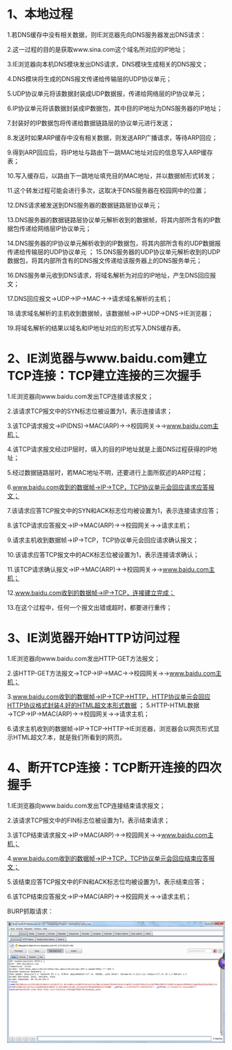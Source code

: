 # 1、本地过程

  1.若DNS缓存中没有相关数据，则IE浏览器先向DNS服务器发出DNS请求：
  
  2.这一过程的目的是获取www.sina.com这个域名所对应的IP地址；
  
  3.IE浏览器向本机DNS模块发出DNS请求，DNS模块生成相关的DNS报文；
  
  4.DNS模块将生成的DNS报文传递给传输层的UDP协议单元；
  
  5.UDP协议单元将该数据封装成UDP数据报，传递给网络层的IP协议单元；
  
  6.IP协议单元将该数据封装成IP数据包，其中目的IP地址为DNS服务器的IP地址；
  
  7.封装好的IP数据包将传递给数据链路层的协议单元进行发送；
  
  8.发送时如果ARP缓存中没有相关数据，则发送ARP广播请求，等待ARP回应；
  
  9.得到ARP回应后，将IP地址与路由下一跳MAC地址对应的信息写入ARP缓存表；
  
  10.写入缓存后，以路由下一跳地址填充目的MAC地址，并以数据帧形式转发；
  
  11.这个转发过程可能会进行多次，这取决于DNS服务器在校园网中的位置；
  
  12.DNS请求被发送到DNS服务器的数据链路层协议单元；
  
  13.DNS服务器的数据链路层协议单元解析收到的数据帧，将其内部所含有的IP数据包传递给网络层IP协议单元；
  
  14.DNS服务器的IP协议单元解析收到的IP数据包，将其内部所含有的UDP数据报传递给传输层的UDP协议单元
  ；
  15.DNS服务器的UDP协议单元解析收到的UDP数据包，将其内部所含有的DNS报文传递给该服务器上的DNS服务单元；
  
  16.DNS服务单元收到DNS请求，将域名解析为对应的IP地址，产生DNS回应报文；
  
  17.DNS回应报文→UDP→IP→MAC→→请求域名解析的主机；
  
  18.请求域名解析的主机收到数据帧，该数据帧→IP→UDP→DNS→IE浏览器；
  
  19.将域名解析的结果以域名和IP地址对应的形式写入DNS缓存表。
  
# 2、IE浏览器与www.baidu.com建立TCP连接：TCP建立连接的三次握手


  1.IE浏览器向www.baidu.com发出TCP连接请求报文；
  
  2.该请求TCP报文中的SYN标志位被设置为1，表示连接请求；
  
  3.该TCP请求报文→IP(DNS)→MAC(ARP)→→校园网关→→www.baidu.com主机；
  
  4.该TCP请求报文经过IP层时，填入的目的IP地址就是上面DNS过程获得的IP地址；
  
  5.经过数据链路层时，若MAC地址不明，还要进行上面所叙述的ARP过程；
  
  6.www.baidu.com收到的数据帧→IP→TCP，TCP协议单元会回应请求应答报文；
  
  7.该请求应答TCP报文中的SYN和ACK标志位均被设置为1，表示连接请求应答；
  
  8.该TCP请求应答报文→IP→MAC(ARP)→→校园网关→→请求主机；
  
  9.请求主机收到数据帧→IP→TCP，TCP协议单元会回应请求确认报文；
  
  10.该请求应答TCP报文中的ACK标志位被设置为1，表示连接请求确认；
  
  11.该TCP请求确认报文→IP→MAC(ARP)→→校园网关→→www.baidu.com主机；
  
  12.www.baidu.com收到的数据帧→IP→TCP，连接建立完成；
  
  13.在这个过程中，任何一个报文出错或超时，都要进行重传； 

# 3、IE浏览器开始HTTP访问过程

  1.IE浏览器向www.baidu.com发出HTTP-GET方法报文；
  
  2.该HTTP-GET方法报文→TCP→IP→MAC→→校园网关→→www.baidu.com主机；
  
  3.www.baidu.com收到的数据帧→IP→TCP→HTTP，HTTP协议单元会回应HTTP协议格式封装4.好的HTML超文本形式数据
  ；
  5.HTTP-HTML数据→TCP→IP→MAC(ARP)→→校园网关→→请求主机；
  
  6.请求主机收到的数据帧→IP→TCP→HTTP→IE浏览器，浏览器会以网页形式显示HTML超文7.本，就是我们所看到的网页。
  
# 4、断开TCP连接：TCP断开连接的四次握手

  1.IE浏览器向www.baidu.com发出TCP连接结束请求报文；
  
  2.该请求TCP报文中的FIN标志位被设置为1，表示结束请求；
  
  3.该TCP结束请求报文→IP→MAC(ARP)→→校园网关→→www.baidu.com主机；
  
  4.www.baidu.com收到的数据帧→IP→TCP，TCP协议单元会回应结束应答报文；
  
  5.该结束应答TCP报文中的FIN和ACK标志位均被设置为1，表示结束应答；
  
  6.该TCP结束应答报文→IP→MAC(ARP)→→校园网关→→请求主机；
  
  
BURP抓取请求：

![](https://github.com/a972950363/ctf_web/blob/master/src/burp.png)
